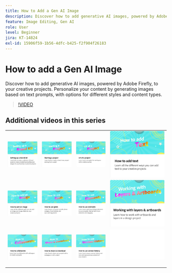```yaml
---
title: How to Add a Gen AI Image
description: Discover how to add generative AI images, powered by Adobe Firefly, to your creative projects
feature: Image Editing, Gen AI
role: User
level: Beginner
jira: KT-14824
exl-id: 15906f59-1b56-4dfc-b425-f2f904f26183
---
```

# How to add a Gen AI Image

Discover how to add generative AI images, powered by Adobe Firefly, to your creative projects. Personalize your content by generating images based on text prompts, with options for different styles and content types.

>[!VIDEO](https://video.tv.adobe.com/v/3426933?quality=12&learn=on&hidetitle=true)

## Additional videos in this series

<table style="table-layout:fixed">
<tr>
 <td>
      <a href="brand.md">
         <img alt="Setting up a brand kit" src="assets/brand.png" />
      </a>
  </td>
   <td>
      <a href="new-project.md">
         <img alt="Starting a project" src="assets/starting-a-project.png" />
      </a>
  </td>
   <td>
      <a href="workspace.md">
         <img alt="UX of a project" src="assets/workspace.png" />
      </a>
  </td>
  <td>
      <a href="text-effects.md">
         <img alt="How to add text" src="assets/text-effects.png" />
      </a>
  </td>
</tr>
<tr>
   <td>
      <a href="image-effects.md">
         <img alt="How to add an image" src="assets/image-effects.png" />
      </a>
  </td>
  <td>
      <a href="grids.md">
         <img alt="How to use grids" src="assets/grids.png" />
      </a>
  </td>
   <td>
         <a href="add-design-assets.md">
            <img alt="How to use elements" src="assets/design-assets.png" />
         </a>
   </td>
    <td>
         <a href="layers.md">
            <img alt="Working with layers & artboards" src="assets/layers.png" />
         </a>
   </td>
</tr>
<tr>
   <td>
   <a href="collaborate.md">
      <img alt="How to collaborate" src="assets/collaborate.png" />
   </a>
   </td>
   <td>
   <a href="share.md">
      <img alt="How to share & download" src="assets/share.png" />
   </a>
   </td>
   <td>
   <a href="version-history.md">
      <img alt="How to use version history" src="assets/version-history.png" />
   </a>
   </td>
   <td>
      <img alt="Spacer" src="../assets/Whitespacer.png" />
      <div>
      <br>
   </td>
</tr>
</table>
